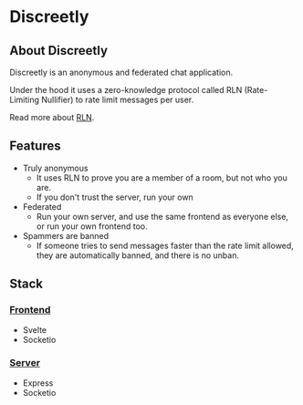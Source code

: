 # Discreetly
## About Discreetly
Discreetly is an anonymous and federated chat application.

Under the hood it uses a zero-knowledge protocol called RLN (Rate-Limiting Nullifier) to rate limit messages per user.

Read more about [RLN](https://rate-limiting-nullifier.github.io/rln-docs/).

## Features 

* Truly anonymous
  * It uses RLN to prove you are a member of a room, but not who you are.
  * If you don't trust the server, run your own
* Federated
  * Run your own server, and use the same frontend as everyone else, or run your own frontend too.
* Spammers are banned
  * If someone tries to send messages faster than the rate limit allowed, they are automatically banned, and there is no unban.

## Stack
### [Frontend](github.com/Discreetly/frontend)
* Svelte
* Socketio
### [Server](github.com/Discreetly/server)
* Express
* Socketio
